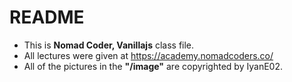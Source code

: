 # **README**
- This is **Nomad Coder, Vanillajs** class file.
- All lectures were given at https://academy.nomadcoders.co/
- All of the pictures in the **"/image"** are copyrighted by IyanE02.